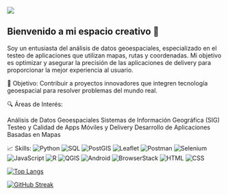 [![](https://img.shields.io/badge/LinkedIn-0077B5?style=for-the-badge&logo=linkedin&logoColor=white)]([https://www.linkedin.com/in/noelianav/](https://www.linkedin.com/in/jhonatan-avendano-romero/))

## Bienvenido a mi espacio creativo 👋

Soy un entusiasta del análisis de datos geoespaciales, especializado en el testeo de aplicaciones que utilizan mapas, rutas y coordenadas. Mi objetivo es optimizar y asegurar la precisión de las aplicaciones de delivery para proporcionar la mejor experiencia al usuario.

🌟 Objetivo:
Contribuir a proyectos innovadores que integren tecnología geoespacial para resolver problemas del mundo real.

🔍 Áreas de Interés:

Análisis de Datos Geoespaciales
Sistemas de Información Geográfica (SIG)
Testeo y Calidad de Apps Móviles y Delivery
Desarrollo de Aplicaciones Basadas en Mapas

📈 Skills:
![Python](https://img.shields.io/badge/Python-3776AB?style=for-the-badge&logo=python&logoColor=white)
![SQL](https://img.shields.io/badge/SQL-4479A1?style=for-the-badge&logo=sql&logoColor=white)
![PostGIS](https://img.shields.io/badge/PostGIS-404D59?style=for-the-badge&logo=postgresql&logoColor=white)
![Leaflet](https://img.shields.io/badge/Leaflet-199900?style=for-the-badge&logo=leaflet&logoColor=white)
![Postman](https://img.shields.io/badge/Postman-FF6C37?style=for-the-badge&logo=postman&logoColor=white)
![Selenium](https://img.shields.io/badge/Selenium-43B02A?style=for-the-badge&logo=selenium&logoColor=white)
![JavaScript](https://img.shields.io/badge/JavaScript-F7DF1E?style=for-the-badge&logo=javascript&logoColor=black)
![R](https://img.shields.io/badge/R-276DC3?style=for-the-badge&logo=r&logoColor=white)
![QGIS](https://img.shields.io/badge/QGIS-3EAAAF?style=for-the-badge&logo=qgis&logoColor=white)
![Android](https://img.shields.io/badge/Android-3DDC84?style=for-the-badge&logo=android&logoColor=white)
![BrowserStack](https://img.shields.io/badge/BrowserStack-FB7D1C?style=for-the-badge&logo=browserstack&logoColor=white)
![HTML](https://img.shields.io/badge/HTML-E34F26?style=for-the-badge&logo=html5&logoColor=white)
![CSS](https://img.shields.io/badge/CSS-1572B6?style=for-the-badge&logo=css3&logoColor=white)

[![Top Langs](https://github-readme-stats.vercel.app/api/top-langs/?username=noelianav91&layout=compact&theme=vision-friendly-dark)](https://github.com/jhonatanavrom/github-readme-stats)

[![GitHub Streak](http://github-readme-streak-stats.herokuapp.com?user=jhonatanavrom&theme=dark&background=000000)](https://git.io/streak-stats)

